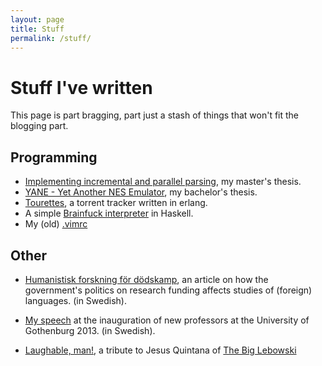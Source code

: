 ```yaml
---
layout: page
title: Stuff
permalink: /stuff/
---
```


# Stuff I've written
This page is part bragging, part just a stash of things that won't fit the blogging part.

## Programming
* [Implementing incremental and parallel parsing](http://hdl.handle.net/2077/36982), my master's
  thesis.
* [YANE - Yet Another NES Emulator](/assets/yane.pdf), my bachelor's thesis.
* [Tourettes](https://code.google.com/archive/p/tourettes/), a torrent tracker written in erlang.
* A simple [Brainfuck interpreter](/brainfuck) in Haskell.
* My (old) [.vimrc](/assets/vimrc)

## Other
* [Humanistisk forskning för dödskamp](https://www.svd.se/humanistisk-forskning-for-dodskamp), an
  article on how the government's politics on research funding affects studies of (foreign)
  languages. (in Swedish).
* [My speech](/profinst) at the inauguration of new professors at the University of
  Gothenburg 2013. (in Swedish). 

* [Laughable, man!](http://laughableman.com), a tribute to Jesus Quintana of [The Big
  Lebowski](http://www.imdb.com/title/tt0118715/)
